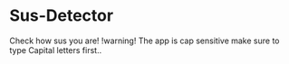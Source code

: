 # Sus-Detector
Check how sus you are!
!warning! The app is cap sensitive make sure to type Capital letters first..
